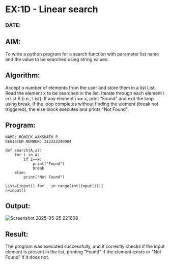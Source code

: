 # EX:1D - Linear search
### DATE:
## AIM:
To write a python program for a search function with parameter list name and the value to be searched using string values.

## Algorithm:
Accept n number of elements from the user and store them in a list List.
Read the element x to be searched in the list.
Iterate through each element i in list A (i.e., List).
If any element i == x, print "Found" and exit the loop using break.
If the loop completes without finding the element (break not triggered), the else block executes and prints "Not Found".
## Program:
```
NAME: RONICK AAKSHATH P
REGISTER NUMBER: 212222240084
```
```
def search(A,x):
    for i in A:
        if i==x:
            print("Found")
            break
    else:
        print("Not Found")
        
List=[input() for _ in range(int(input()))]
n=input()
```
## Output:
![Screenshot 2025-05-25 221608](https://github.com/user-attachments/assets/a444d8cb-1923-485c-927c-d575bbab68c4)

## Result:
The program was executed successfully, and it correctly checks if the input element is present in the list, printing "Found" if the element exists or "Not Found" if it does not.
